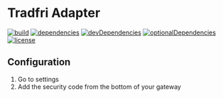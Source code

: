 # Tradfri Adapter

[![build](https://github.com/tim-hellhake/tradfri-adapter/workflows/Build/badge.svg)](https://github.com/tim-hellhake/tradfri-adapter/actions?query=workflow:Build)
[![dependencies](https://david-dm.org/tim-hellhake/tradfri-adapter.svg)](https://david-dm.org/tim-hellhake/tradfri-adapter)
[![devDependencies](https://david-dm.org/tim-hellhake/tradfri-adapter/dev-status.svg)](https://david-dm.org/tim-hellhake/tradfri-adapter?type=dev)
[![optionalDependencies](https://david-dm.org/tim-hellhake/tradfri-adapter/optional-status.svg)](https://david-dm.org/tim-hellhake/tradfri-adapter?type=optional)
[![license](https://img.shields.io/badge/license-MPL--2.0-blue.svg)](LICENSE)

## Configuration
1. Go to settings
2. Add the security code from the bottom of your gateway

